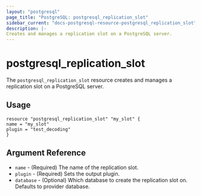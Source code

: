 ```yaml
---
layout: "postgresql"
page_title: "PostgreSQL: postgresql_replication_slot"
sidebar_current: "docs-postgresql-resource-postgresql_replication_slot"
description: |-
Creates and manages a replication slot on a PostgreSQL server.
---
```


# postgresql\_replication\_slot

The ``postgresql_replication_slot`` resource creates and manages a replication slot on a PostgreSQL
server.


## Usage

```hcl
resource "postgresql_replication_slot" "my_slot" {
name = "my_slot"
plugin = "test_decoding"
}
```

## Argument Reference

* `name` - (Required) The name of the replication slot.
* `plugin` - (Required) Sets the output plugin.
* `database` - (Optional) Which database to create the replication slot on. Defaults to provider database.